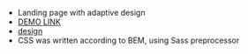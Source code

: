 - Landing page with adaptive design
- [DEMO LINK](https://io-med.github.io/landing-Miami/)
- [design](https://www.figma.com/file/nHz8bflIwJaWP3P99vKTH5/miami_home_new?node-id=16033%3A3)
- CSS was written according to BEM, using Sass preprocessor